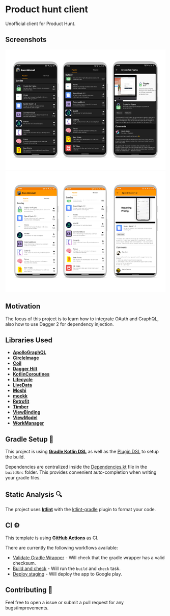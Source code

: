 # Product hunt client

Unofficial client for Product Hunt.

## Screenshots

<div style="text-align:center">
    <img src="metadata/screenshots/hunt_dark.png"/>
    <img src="metadata/screenshots/hunt_light.png"/>
</div>

## Motivation

The focus of this project is to learn how to integrate OAuth and GraphQL, also how to use Dagger 2 for dependency injection.

## Libraries Used

- [**ApolloGraphQL**](https://github.com/apollographql/apollo-android/)
- [**CircleImage**](https://github.com/hdodenhof/CircleImageView)
- [**Coil**](https://github.com/coil-kt/coil)
- [**Dagger Hilt**](https://dagger.dev/hilt/)
- [**KotlinCoroutines**](https://github.com/Kotlin/kotlinx.coroutines)
- [**Lifecycle**](https://developer.android.com/topic/libraries/architecture)
- [**LiveData**](https://developer.android.com/topic/libraries/architecture)
- [**Moshi**](https://github.com/square/moshi/)
- [**mockk**](https://github.com/mockk/mockk)
- [**Retrofit**](https://github.com/square/retrofit)
- [**Timber**](https://github.com/JakeWharton/timber)
- [**ViewBinding**](https://developer.android.com/topic/libraries/architecture)
- [**ViewModel**](https://developer.android.com/topic/libraries/architecture)
- [**WorkManager**](https://developer.android.com/topic/libraries/architecture)

## Gradle Setup 🐘

This project is using [**Gradle Kotlin DSL**](https://docs.gradle.org/current/userguide/kotlin_dsl.html) as well as the [Plugin DSL](https://docs.gradle.org/current/userguide/plugins.html#sec:plugins_block) to setup the build.

Dependencies are centralized inside the [Dependencies.kt](buildSrc/src/main/java/Dependencies.kt) file in the `buildSrc` folder. This provides convenient auto-completion when writing your gradle files.

## Static Analysis 🔍

The project uses [**ktlint**](https://github.com/pinterest/ktlint) with the [ktlint-gradle](https://github.com/jlleitschuh/ktlint-gradle) plugin to format your code.

## CI ⚙️

This template is using [**GitHub Actions**](https://github.com/cortinico/kotlin-android-template/actions) as CI.

There are currently the following workflows available:

- [Validate Gradle Wrapper](.github/workflows/gradle-wrapper-validation.yml) - Will check that the gradle wrapper has a valid checksum.
- [Build and check](.github/workflows/build-and-check.yaml) - Will run the `build` and `check` task.
- [Deploy staging](.github/workflows/deploy-staging.yaml) - Will deploy the app to Google play.

## Contributing 🤝

Feel free to open a issue or submit a pull request for any bugs/improvements.
